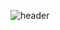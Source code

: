 ![header](https://capsule-render.vercel.app/api?type=waving&color=auto&height=300&section=header&text=soomin's%20project&fontSize=90)

